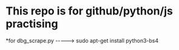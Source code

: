 # This repo is for github/python/js practising
 

*for dbg_scrape.py -----> sudo apt-get install python3-bs4
